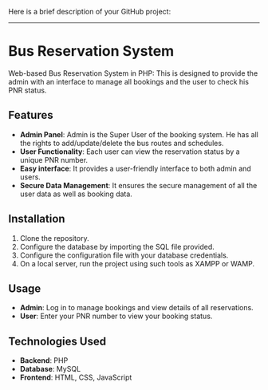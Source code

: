 Here is a brief description of your GitHub project:

---
 
# Bus Reservation System
 
Web-based Bus Reservation System in PHP: This is designed to provide the admin with an interface to manage all bookings and the user to check his PNR status.
 
## Features
 - **Admin Panel**: Admin is the Super User of the booking system. He has all the rights to add/update/delete the bus routes and schedules.
- **User Functionality**: Each user can view the reservation status by a unique PNR number.
- **Easy interface**: It provides a user-friendly interface to both admin and users.
- **Secure Data Management**: It ensures the secure management of all the user data as well as booking data.

## Installation

1. Clone the repository.
2. Configure the database by importing the SQL file provided.
3. Configure the configuration file with your database credentials.
4. On a local server, run the project using such tools as XAMPP or WAMP.

## Usage

- **Admin**: Log in to manage bookings and view details of all reservations.
- **User**: Enter your PNR number to view your booking status.

## Technologies Used

- **Backend**: PHP
- **Database**: MySQL
- **Frontend**: HTML, CSS, JavaScript
